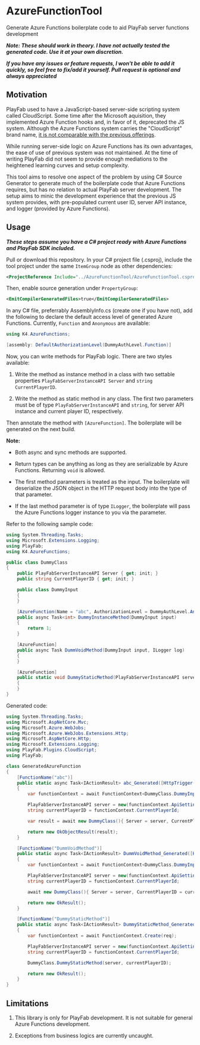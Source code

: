 # AzureFunctionTool

Generate Azure Functions boilerplate code to aid PlayFab server functions development

***Note: These should work in theory. I have not actually tested the generated code. Use it at your own discretion.***

***If you have any issues or feature requests, I won't be able to add it quickly, so feel free to fix/add it yourself. Pull request is optional and always appreciated***

## Motivation

PlayFab used to have a JavaScript-based server-side scripting system called CloudScript. Some time after the Microsoft aquisition, they implemented Azure Function hooks and, in favor of it, deprecated the JS system. Although the Azure Functions system carries the "CloudScript" brand name, [it is not comparable with the previous offerings](https://community.playfab.com/questions/59814/azure-functions-integration-is-very-unintuitive-as.html).

While running server-side logic on Azure Functions has its own advantages, the ease of use of previous system was not maintained. At the time of writing PlayFab did not seem to provide enough mediations to the heightened learning curves and setup complexity.

This tool aims to resolve one aspect of the problem by using C# Source Generator to generate much of the boilerplate code that Azure Functions requires, but has no relation to actual PlayFab server development. The setup aims to minic the development experience that the previous JS system provides, with pre-populated current user ID, server API instance, and logger (provided by Azure Functions).

## Usage

***These steps assume you have a C# project ready with Azure Functions and PlayFab SDK included.***

Pull or download this repository. In your C# project file (.csproj), include the tool project under the same `ItemGroup` node as other dependencies:
```xml
<ProjectReference Include="../AzureFunctionTool/AzureFunctionTool.csproj" OutputItemType="Analyzer" />
```

Then, enable source generation under `PropertyGroup`:
```xml
<EmitCompilerGeneratedFiles>true</EmitCompilerGeneratedFiles>
```

In any C# file, preferrably AssemblyInfo.cs (create one if you have not), add the following to declare the default access level of generated Azure Functions. Currently, `Function` and `Anonymous` are available:
```cs
using K4.AzureFunctions;

[assembly: DefaultAuthorizationLevel(DummyAuthLevel.Function)]
```

Now, you can write methods for PlayFab logic. There are two styles available:

1. Write the method as instance method in a class with two settable properties `PlayFabServerInstanceAPI Server` and `string CurrentPlayerID`.

1. Write the method as static method in any class. The first two parameters must be of type `PlayFabServerInstanceAPI`  and `string`, for server API instance and current player ID, respectively.

Then annotate the method with `[AzureFunction]`. The boilerplate will be generated on the next build.

**Note:**
- Both async and sync methods are supported.

- Return types can be anything as long as they are serializable by Azure Functions. Returning `void` is allowed.

- The first method parameters is treated as the input. The boilerplate will deserialize the JSON object in the HTTP request body into the type of that parameter.

- If the last method parameter is of type `ILogger`, the boilerplate will pass the Azure Functions logger instance to you via the parameter.

Refer to the following sample code:
```cs
using System.Threading.Tasks;
using Microsoft.Extensions.Logging;
using PlayFab;
using K4.AzureFunctions;

public class DummyClass
{
	public PlayFabServerInstanceAPI Server { get; init; }
	public string CurrentPlayerID { get; init; }

	public class DummyInput
	{
	}

	[AzureFunction(Name = "abc", AuthorizationLevel = DummyAuthLevel.Anonymous)]
	public async Task<int> DummyInstanceMethod(DummyInput input)
	{
		return 1;
	}

	[AzureFunction]
	public async Task DummVoidMethod(DummyInput input, ILogger log)
	{
	}

	[AzureFunction]
	public static void DummyStaticMethod(PlayFabServerInstanceAPI server, string currentPlayerID)
	{
	}
}
```

Generated code:
```cs
using System.Threading.Tasks;
using Microsoft.AspNetCore.Mvc;
using Microsoft.Azure.WebJobs;
using Microsoft.Azure.WebJobs.Extensions.Http;
using Microsoft.AspNetCore.Http;
using Microsoft.Extensions.Logging;
using PlayFab.Plugins.CloudScript;
using PlayFab;

class GeneratedAzureFunction
{
	[FunctionName("abc")]
	public static async Task<IActionResult> abc_Generated([HttpTrigger(AuthorizationLevel.Anonymous, "post", Route = null)] HttpRequest req, ILogger log)
	{
		var functionContext = await FunctionContext<DummyClass.DummyInput>.Create(req);

		PlayFabServerInstanceAPI server = new(functionContext.ApiSettings, functionContext.AuthenticationContext);
		string currentPlayerID = functionContext.CurrentPlayerId;

		var result = await new DummyClass(){ Server = server, CurrentPlayerID = currentPlayerID }.DummyInstanceMethod(functionContext.FunctionArgument);

		return new OkObjectResult(result);
	}

	[FunctionName("DummVoidMethod")]
	public static async Task<IActionResult> DummVoidMethod_Generated([HttpTrigger(AuthorizationLevel.Function, "post", Route = null)] HttpRequest req, ILogger log)
	{
		var functionContext = await FunctionContext<DummyClass.DummyInput>.Create(req);

		PlayFabServerInstanceAPI server = new(functionContext.ApiSettings, functionContext.AuthenticationContext);
		string currentPlayerID = functionContext.CurrentPlayerId;

		await new DummyClass(){ Server = server, CurrentPlayerID = currentPlayerID }.DummVoidMethod(functionContext.FunctionArgument, log);

		return new OkResult();
	}

	[FunctionName("DummyStaticMethod")]
	public static async Task<IActionResult> DummyStaticMethod_Generated([HttpTrigger(AuthorizationLevel.Function, "post", Route = null)] HttpRequest req, ILogger log)
	{
		var functionContext = await FunctionContext.Create(req);

		PlayFabServerInstanceAPI server = new(functionContext.ApiSettings, functionContext.AuthenticationContext);
		string currentPlayerID = functionContext.CurrentPlayerId;

		DummyClass.DummyStaticMethod(server, currentPlayerID);

		return new OkResult();
	}
}
```

## Limitations

1. This library is only for PlayFab development. It is not suitable for general Azure Functions development.

2. Exceptions from business logics are currently uncaught.
